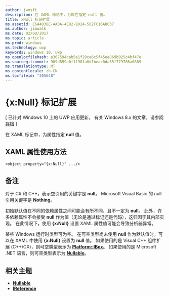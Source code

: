 ```yaml
---
author: jwmsft
description: 在 XAML 标记中，为属性指定 null 值。
title: xNull 标记扩展
ms.assetid: E6A4038E-4ADA-4E82-9824-582FC16AB037
ms.author: jimwalk
ms.date: 02/08/2017
ms.topic: article
ms.prod: windows
ms.technology: uwp
keywords: windows 10, uwp
ms.openlocfilehash: a367594cab5e1f29ce6c5f45ee869b025c4bf47e
ms.sourcegitcommit: 909d859a0f11981a8d1beac0da35f779786a6889
ms.translationtype: MT
ms.contentlocale: zh-CN
ms.locfileid: "205648"
---
```

# <a name="xnull-markup-extension"></a>{x:Null} 标记扩展

\[ 已针对 Windows 10 上的 UWP 应用更新。 有关 Windows 8.x 的文章，请参阅[存档](http://go.microsoft.com/fwlink/p/?linkid=619132) \]

在 XAML 标记中，为属性指定 **null** 值。

## <a name="xaml-attribute-usage"></a>XAML 属性使用方法

``` syntax
<object property="{x:Null}" .../>
```

## <a name="remarks"></a>备注

对于 C# 和 C++，表示空引用的关键字是 **null**。 Microsoft Visual Basic 的 null 引用关键字是 **Nothing**。

初始默认值在不同的依赖属性之间可能会有所不同，且不一定为 **null**。 此外，许多依赖属性不会接受 **null** 作为值（无论是通过标记还是代码），这归因于其内部实现。 在此情况下，使用 **{x:Null}** 设置 XAML 属性值可能会导致分析器异常。

某些 Windows 运行时类型可为空。 在可空类型尚未使用 **null** 作为默认值时，可以在 XAML 中使用 **{x:Null}** 设置为 **null** 值。 如果使用的是 Visual C++ 组件扩展 (C++/CX)，则可空类型表示为 [**Platform::IBox<T>**](https://msdn.microsoft.com/library/windows/apps/xaml/jj606120.aspx)。 如果使用的是 Microsoft .NET 语言，则可空类型表示为 [**Nullable<T>**](https://msdn.microsoft.com/library/windows/apps/xaml/b3h38hb0.aspx)。

## <a name="related-topics"></a>相关主题

* [**Nullable<T>**](https://msdn.microsoft.com/library/windows/apps/xaml/b3h38hb0.aspx)
* [**IReference<T>**](https://msdn.microsoft.com/library/windows/apps/br225864)
 

